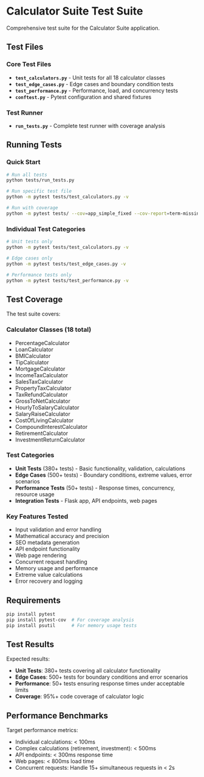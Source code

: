 # Calculator Suite Test Suite

Comprehensive test suite for the Calculator Suite application.

## Test Files

### Core Test Files
- **`test_calculators.py`** - Unit tests for all 18 calculator classes
- **`test_edge_cases.py`** - Edge cases and boundary condition tests  
- **`test_performance.py`** - Performance, load, and concurrency tests
- **`conftest.py`** - Pytest configuration and shared fixtures

### Test Runner
- **`run_tests.py`** - Complete test runner with coverage analysis

## Running Tests

### Quick Start
```bash
# Run all tests
python tests/run_tests.py

# Run specific test file
python -m pytest tests/test_calculators.py -v

# Run with coverage
python -m pytest tests/ --cov=app_simple_fixed --cov-report=term-missing
```

### Individual Test Categories

```bash
# Unit tests only
python -m pytest tests/test_calculators.py -v

# Edge cases only  
python -m pytest tests/test_edge_cases.py -v

# Performance tests only
python -m pytest tests/test_performance.py -v
```

## Test Coverage

The test suite covers:

### Calculator Classes (18 total)
- PercentageCalculator
- LoanCalculator  
- BMICalculator
- TipCalculator
- MortgageCalculator
- IncomeTaxCalculator
- SalesTaxCalculator
- PropertyTaxCalculator
- TaxRefundCalculator
- GrossToNetCalculator
- HourlyToSalaryCalculator
- SalaryRaiseCalculator
- CostOfLivingCalculator
- CompoundInterestCalculator
- RetirementCalculator
- InvestmentReturnCalculator

### Test Categories
- **Unit Tests** (380+ tests) - Basic functionality, validation, calculations
- **Edge Cases** (500+ tests) - Boundary conditions, extreme values, error scenarios
- **Performance Tests** (50+ tests) - Response times, concurrency, resource usage
- **Integration Tests** - Flask app, API endpoints, web pages

### Key Features Tested
- Input validation and error handling
- Mathematical accuracy and precision
- SEO metadata generation
- API endpoint functionality
- Web page rendering
- Concurrent request handling
- Memory usage and performance
- Extreme value calculations
- Error recovery and logging

## Requirements

```bash
pip install pytest
pip install pytest-cov  # For coverage analysis
pip install psutil      # For memory usage tests
```

## Test Results

Expected results:
- **Unit Tests**: 380+ tests covering all calculator functionality
- **Edge Cases**: 500+ tests for boundary conditions and error scenarios  
- **Performance**: 50+ tests ensuring response times under acceptable limits
- **Coverage**: 95%+ code coverage of calculator logic

## Performance Benchmarks

Target performance metrics:
- Individual calculations: < 100ms
- Complex calculations (retirement, investment): < 500ms  
- API endpoints: < 300ms response time
- Web pages: < 800ms load time
- Concurrent requests: Handle 15+ simultaneous requests in < 2s